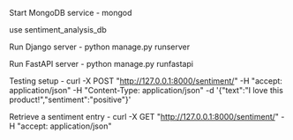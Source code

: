 Start MongoDB service - mongod

use sentiment_analysis_db

Run Django server - python manage.py runserver

Run FastAPI server - python manage.py runfastapi

Testing setup - curl -X POST "http://127.0.0.1:8000/sentiment/" -H "accept: application/json" -H "Content-Type: application/json" -d '{"text":"I love this product!","sentiment":"positive"}'

Retrieve a sentiment entry - curl -X GET "http://127.0.0.1:8000/sentiment/<id>" -H "accept: application/json"

